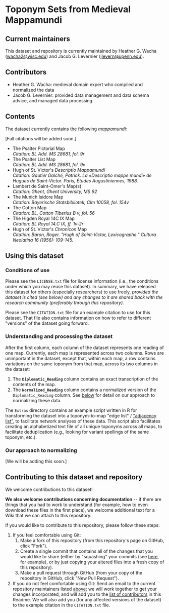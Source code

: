 # Toponym Sets from Medieval Mappamundi

## Current maintainers

This dataset and repository is currently maintained by Heather G. Wacha (<wacha2@wisc.edu>) and Jacob G. Levernier (<jlevern@upenn.edu>).

## Contributors

<!--
Initial contributors:
-->

- Heather G. Wacha: medieval domain expert who compiled and normalized the data
- Jacob G. Levernier: provided data management and data schema advice, and managed data processing.

## Contents

The dataset currently contains the following *mappamundi:*

\[Full citations will be added soon.]

- The Psalter Pictorial Map  
*Citation: BL Add. MS 28681, fol. 9r*
- The Psalter List Map  
*Citation: BL Add. MS 28681, fol. 9v*
- Hugh of St. Victor's *Descriptio Mappamundi*  
*Citation: Gautier Dalché, Patrick. *La «Descriptio mappe mundi» de Hugues de Saint-Victor.* Paris, Études Augustiniennes, 1988.*
- Lambert de Saint-Omer's Map(s)  
*Citation: Ghent, Ghent University, MS 92*
- The Munich Isidore Map  
*Citation: Bayerische Statsbibliotek, Clm 10058, fol. 154v*
- The Cotton Map  
*Citation: BL, Cotton Tiberius B v, fol. 56*
- The Higden Royal 14C IX Map  
*Citation: BL Royal 14.C IX, ff. 1v-2r*
- Hugh of St. Victor's *Chronicon* Map   
*Citation: Baron, Roger. "Hugh of Saint-Victor, Lexicographe." Cultura Neolatina 16 (1956): 109-145.*

## Using this dataset

### Conditions of use

Please see the `LICENSE.txt` file for license information (i.e., the conditions under which you may reuse this dataset). In summary, we have released this dataset for others (especially researchers) to use freely, *provided the dataset is cited (see below) and any changes to it are shared back with the research community (preferably through this repository).*

Please see the `CITATION.txt` file for an example citation to use for this dataset. That file also contains information on how to refer to different "versions" of the dataset going forward.

### Understanding and processing the dataset

After the first column, each column of the dataset represents one reading of one map. Currently, each map is represented across two columns. Rows are unimportant in the dataset, except that, within each map, a row contains variations on the same toponym from that map, across its two columns in the dataset:

1. The **`Diplomatic_Reading`** column contains an exact transcription of the contents of the map.
1. The **`Normalized_Reading`** column contains a normalized version of the `Diplomatic_Reading` column. See [below](#our-approach-to-normalizing "Our approach to normalizing") for detail on our approach to normalizing these data.

The `Extras` directory contains an example script written in R for transforming the dataset into a toponym-to-map "edge list" / ["adjacency list"](https://en.wikipedia.org/wiki/Adjacency_list "Wikipedia: 'Adjacency List'"), to facilitate network analyses of these data. This script also facilitates creating an alphabetized text file of all unique toponyms across all maps, to facilitate deduplication (e.g., looking for variant spellings of the same toponym, etc.).

### Our approach to normalizing

\[We will be adding this soon.]

## Contributing to this dataset and repository

We welcome contributions to this dataset!

**We also welcome contributions concerning documentation** -- if there are things that you had to work to understand (for example, how to even download these files in the first place), we welcome additional text for a Wiki that we can attach to this repository.

If you would like to contribute to this repository, please follow these steps:

1. If you feel comfortable using Git:
    1. Make a fork of this repository (from this repository's page on GitHub, click "Fork").
    1. Create a single commit that contains all of the changes that you would like to share (either by "squashing" your commits (see [here](http://stackoverflow.com/a/5189600 'StackOverflow: Squash my last X commits together using Git'), for example), or by just copying your altered files into a fresh copy of this repository).
    1. Make a pull request through GitHub (from your copy of the repository in GitHub, click "New Pull Request").
1. If you do not feel comfortable using Git: Send an email to the current repository maintainers listed [above](#current-maintainers 'Current maintainers'); we will work together to get your changes incorporated, and will add you to the [list of contributors](#contributors "List of contributors") in this Readme. We will also add you (for any affected versions of the dataset) to the example citation in the `CITATION.txt` file.

